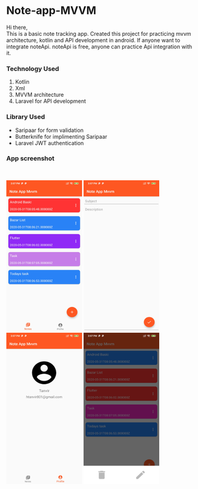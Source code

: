 # Note-app-MVVM
Hi there,<br>
This is a basic note tracking app. Created this project for practicing mvvm architecture, kotlin and API development in android. If anyone want to integrate noteApi. noteApi is free, anyone can practice Api integration with it.<br>

<h3>Technology Used</h3>
<ol type="t">
  <li>Kotlin</li>
  <li>Xml</li>
  <li>MVVM architecture</li>
  <li>Laravel for API development</li></ol>
  
<h3>Library Used</h3>
<ul>
  <li>Saripaar  for form validation</li>
  <li>Butterknife for implimenting Saripaar</li>
  <li>Laravel JWT authentication</li>
</ul>

<h3>App screenshot</h3><br>
 

<p>
  <img src=https://github.com/hatanvir/Note-app-MVVM/blob/master/Screenshot/Screenshot_2020-05-31-14-07-17-591_com.tvr.noteappmvvm.jpg alt="Notes" width="200" height="400">
<img src=https://github.com/hatanvir/Note-app-MVVM/blob/master/Screenshot/Screenshot_2020-05-31-14-07-20-564_com.tvr.noteappmvvm.jpg alt="Notes" width="200" height="400">
<img src=https://github.com/hatanvir/Note-app-MVVM/blob/master/Screenshot/Screenshot_2020-05-31-14-07-23-906_com.tvr.noteappmvvm.jpg alt="Notes" width="200" height="400">
  <img src=https://github.com/hatanvir/Note-app-MVVM/blob/master/Screenshot/Screenshot_2020-05-31-14-07-27-575_com.tvr.noteappmvvm.jpg alt="Notes" width="200" height="400"></p>
